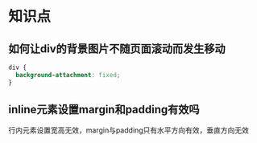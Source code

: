 # 知识点

## 如何让div的背景图片不随页面滚动而发生移动

```css
div {
  background-attachment: fixed;
}
```

## inline元素设置margin和padding有效吗

行内元素设置宽高无效，margin与padding只有水平方向有效，垂直方向无效
